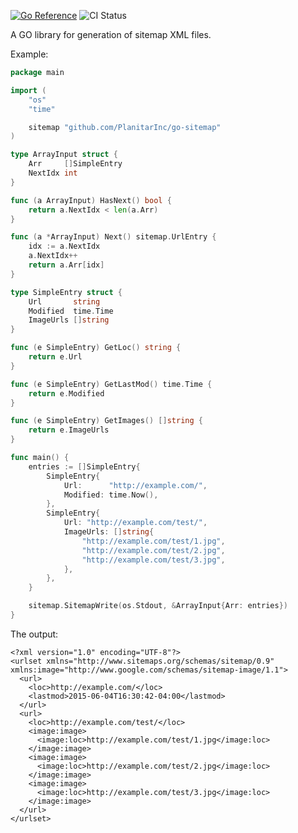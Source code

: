 [![Go Reference](https://pkg.go.dev/badge/github.com/PlanitarInc/go-sitemap.svg)](https://pkg.go.dev/github.com/PlanitarInc/go-sitemap)
![CI Status](https://github.com/PlanitarInc/go-sitemap/actions/workflows/ci-flow.yml/badge.svg?branch=master)

A GO library for generation of sitemap XML files.

Example:

```go
package main

import (
	"os"
	"time"

	sitemap "github.com/PlanitarInc/go-sitemap"
)

type ArrayInput struct {
	Arr     []SimpleEntry
	NextIdx int
}

func (a ArrayInput) HasNext() bool {
	return a.NextIdx < len(a.Arr)
}

func (a *ArrayInput) Next() sitemap.UrlEntry {
	idx := a.NextIdx
	a.NextIdx++
	return a.Arr[idx]
}

type SimpleEntry struct {
	Url       string
	Modified  time.Time
	ImageUrls []string
}

func (e SimpleEntry) GetLoc() string {
	return e.Url
}

func (e SimpleEntry) GetLastMod() time.Time {
	return e.Modified
}

func (e SimpleEntry) GetImages() []string {
	return e.ImageUrls
}

func main() {
	entries := []SimpleEntry{
		SimpleEntry{
			Url:      "http://example.com/",
			Modified: time.Now(),
		},
		SimpleEntry{
			Url: "http://example.com/test/",
			ImageUrls: []string{
				"http://example.com/test/1.jpg",
				"http://example.com/test/2.jpg",
				"http://example.com/test/3.jpg",
			},
		},
	}

	sitemap.SitemapWrite(os.Stdout, &ArrayInput{Arr: entries})
}
```

The output:
```
<?xml version="1.0" encoding="UTF-8"?>
<urlset xmlns="http://www.sitemaps.org/schemas/sitemap/0.9" xmlns:image="http://www.google.com/schemas/sitemap-image/1.1">
  <url>
    <loc>http://example.com/</loc>
    <lastmod>2015-06-04T16:30:42-04:00</lastmod>
  </url>
  <url>
    <loc>http://example.com/test/</loc>
    <image:image>
      <image:loc>http://example.com/test/1.jpg</image:loc>
    </image:image>
    <image:image>
      <image:loc>http://example.com/test/2.jpg</image:loc>
    </image:image>
    <image:image>
      <image:loc>http://example.com/test/3.jpg</image:loc>
    </image:image>
  </url>
</urlset>
```
